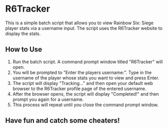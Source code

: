 # R6Tracker

This is a simple batch script that allows you to view Rainbow Six: Siege player stats via a username input. The script uses the R6Tracker website to display the stats.

## How to Use

1. Run the batch script. A command prompt window titled "R6Tracker" will open.
2. You will be prompted to "Enter the players username:". Type in the username of the player whose stats you want to view and press Enter.
3. The script will display "Tracking..." and then open your default web browser to the R6Tracker profile page of the entered username.
4. After the browser opens, the script will display "Completed!" and then prompt you again for a username.
5. This process will repeat until you close the command prompt window.

## Have fun and catch some cheaters!
